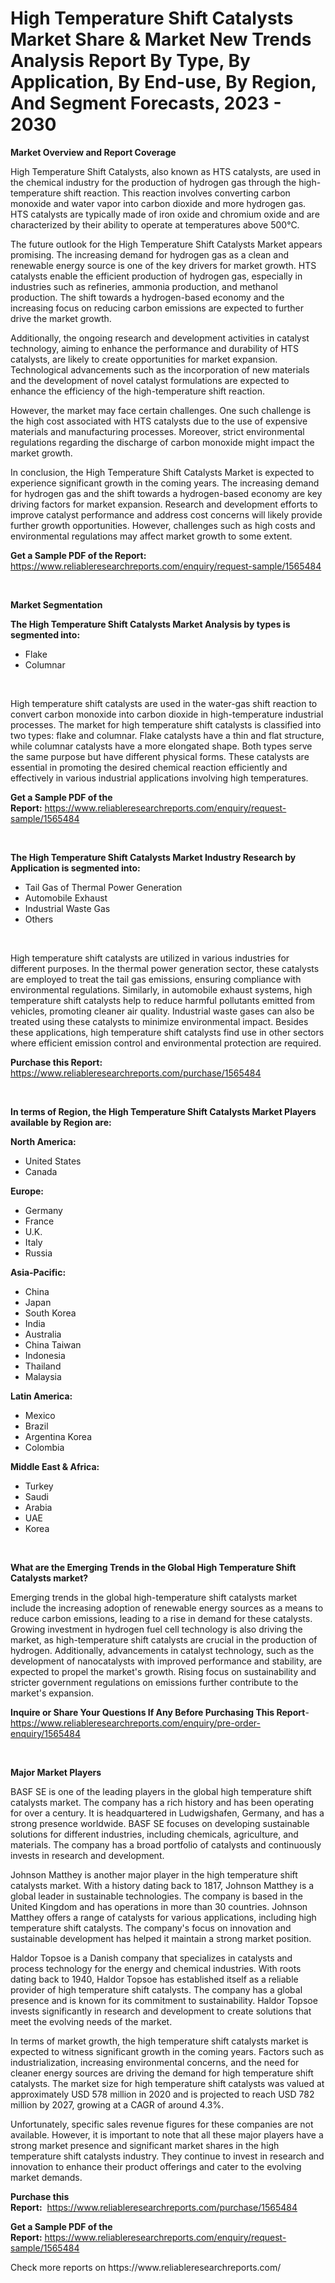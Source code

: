 <p><h1>High Temperature Shift Catalysts Market Share & Market New Trends Analysis Report By Type, By Application, By End-use, By Region, And Segment Forecasts, 2023 - 2030</h1></p><p><strong>Market Overview and Report Coverage</strong></p>
<p><p>High Temperature Shift Catalysts, also known as HTS catalysts, are used in the chemical industry for the production of hydrogen gas through the high-temperature shift reaction. This reaction involves converting carbon monoxide and water vapor into carbon dioxide and more hydrogen gas. HTS catalysts are typically made of iron oxide and chromium oxide and are characterized by their ability to operate at temperatures above 500°C.</p><p>The future outlook for the High Temperature Shift Catalysts Market appears promising. The increasing demand for hydrogen gas as a clean and renewable energy source is one of the key drivers for market growth. HTS catalysts enable the efficient production of hydrogen gas, especially in industries such as refineries, ammonia production, and methanol production. The shift towards a hydrogen-based economy and the increasing focus on reducing carbon emissions are expected to further drive the market growth.</p><p>Additionally, the ongoing research and development activities in catalyst technology, aiming to enhance the performance and durability of HTS catalysts, are likely to create opportunities for market expansion. Technological advancements such as the incorporation of new materials and the development of novel catalyst formulations are expected to enhance the efficiency of the high-temperature shift reaction.</p><p>However, the market may face certain challenges. One such challenge is the high cost associated with HTS catalysts due to the use of expensive materials and manufacturing processes. Moreover, strict environmental regulations regarding the discharge of carbon monoxide might impact the market growth.</p><p>In conclusion, the High Temperature Shift Catalysts Market is expected to experience significant growth in the coming years. The increasing demand for hydrogen gas and the shift towards a hydrogen-based economy are key driving factors for market expansion. Research and development efforts to improve catalyst performance and address cost concerns will likely provide further growth opportunities. However, challenges such as high costs and environmental regulations may affect market growth to some extent.</p></p>
<p><strong>Get a Sample PDF of the Report:</strong> <a href="https://www.reliableresearchreports.com/enquiry/request-sample/1565484">https://www.reliableresearchreports.com/enquiry/request-sample/1565484</a></p>
<p>&nbsp;</p>
<p><strong>Market Segmentation</strong></p>
<p><strong>The High Temperature Shift Catalysts Market Analysis by types is segmented into:</strong></p>
<p><ul><li>Flake</li><li>Columnar</li></ul></p>
<p>&nbsp;</p>
<p><p>High temperature shift catalysts are used in the water-gas shift reaction to convert carbon monoxide into carbon dioxide in high-temperature industrial processes. The market for high temperature shift catalysts is classified into two types: flake and columnar. Flake catalysts have a thin and flat structure, while columnar catalysts have a more elongated shape. Both types serve the same purpose but have different physical forms. These catalysts are essential in promoting the desired chemical reaction efficiently and effectively in various industrial applications involving high temperatures.</p></p>
<p><strong>Get a Sample PDF of the Report:</strong>&nbsp;<a href="https://www.reliableresearchreports.com/enquiry/request-sample/1565484">https://www.reliableresearchreports.com/enquiry/request-sample/1565484</a></p>
<p>&nbsp;</p>
<p><strong>The High Temperature Shift Catalysts Market Industry Research by Application is segmented into:</strong></p>
<p><ul><li>Tail Gas of Thermal Power Generation</li><li>Automobile Exhaust</li><li>Industrial Waste Gas</li><li>Others</li></ul></p>
<p>&nbsp;</p>
<p><p>High temperature shift catalysts are utilized in various industries for different purposes. In the thermal power generation sector, these catalysts are employed to treat the tail gas emissions, ensuring compliance with environmental regulations. Similarly, in automobile exhaust systems, high temperature shift catalysts help to reduce harmful pollutants emitted from vehicles, promoting cleaner air quality. Industrial waste gases can also be treated using these catalysts to minimize environmental impact. Besides these applications, high temperature shift catalysts find use in other sectors where efficient emission control and environmental protection are required.</p></p>
<p><strong>Purchase this Report:</strong>&nbsp; <a href="https://www.reliableresearchreports.com/purchase/1565484">https://www.reliableresearchreports.com/purchase/1565484</a></p>
<p>&nbsp;</p>
<p><strong>In terms of Region, the High Temperature Shift Catalysts Market Players available by Region are:</strong></p>
<p>
    <p> <strong> North America: </strong>
        <ul>
            <li>United States</li>
            <li>Canada</li>
        </ul>
        </p> 
    <p> <strong> Europe: </strong>
        <ul>
            <li>Germany</li>
            <li>France</li>
            <li>U.K.</li>
            <li>Italy</li>
            <li>Russia</li>
        </ul>
        </p> 
    <p> <strong> Asia-Pacific: </strong>
        <ul>
            <li>China</li>
            <li>Japan</li>
            <li>South Korea</li>
            <li>India</li>
            <li>Australia</li>
            <li>China Taiwan</li>
            <li>Indonesia</li>
            <li>Thailand</li>
            <li>Malaysia</li>
        </ul>
        </p> 
    <p> <strong> Latin America: </strong>
        <ul>
            <li>Mexico</li>
            <li>Brazil</li>
            <li>Argentina Korea</li>
            <li>Colombia</li>
        </ul>
        </p> 
    <p> <strong> Middle East & Africa: </strong>
        <ul>
            <li>Turkey</li>
            <li>Saudi</li>
            <li>Arabia</li>
            <li>UAE</li>
            <li>Korea</li>
        </ul>
    </p>
    </p>
<p>&nbsp;</p>
<p><strong>What are the Emerging Trends in the Global High Temperature Shift Catalysts market?</strong></p>
<p><p>Emerging trends in the global high-temperature shift catalysts market include the increasing adoption of renewable energy sources as a means to reduce carbon emissions, leading to a rise in demand for these catalysts. Growing investment in hydrogen fuel cell technology is also driving the market, as high-temperature shift catalysts are crucial in the production of hydrogen. Additionally, advancements in catalyst technology, such as the development of nanocatalysts with improved performance and stability, are expected to propel the market's growth. Rising focus on sustainability and stricter government regulations on emissions further contribute to the market's expansion.</p></p>
<p><strong>Inquire or Share Your Questions If Any Before Purchasing This Report</strong>- <a href="https://www.reliableresearchreports.com/enquiry/pre-order-enquiry/1565484">https://www.reliableresearchreports.com/enquiry/pre-order-enquiry/1565484</a></p>
<p>&nbsp;</p>
<p><strong>Major Market Players</strong></p>
<p><p>BASF SE is one of the leading players in the global high temperature shift catalysts market. The company has a rich history and has been operating for over a century. It is headquartered in Ludwigshafen, Germany, and has a strong presence worldwide. BASF SE focuses on developing sustainable solutions for different industries, including chemicals, agriculture, and materials. The company has a broad portfolio of catalysts and continuously invests in research and development.</p><p>Johnson Matthey is another major player in the high temperature shift catalysts market. With a history dating back to 1817, Johnson Matthey is a global leader in sustainable technologies. The company is based in the United Kingdom and has operations in more than 30 countries. Johnson Matthey offers a range of catalysts for various applications, including high temperature shift catalysts. The company's focus on innovation and sustainable development has helped it maintain a strong market position.</p><p>Haldor Topsoe is a Danish company that specializes in catalysts and process technology for the energy and chemical industries. With roots dating back to 1940, Haldor Topsoe has established itself as a reliable provider of high temperature shift catalysts. The company has a global presence and is known for its commitment to sustainability. Haldor Topsoe invests significantly in research and development to create solutions that meet the evolving needs of the market.</p><p>In terms of market growth, the high temperature shift catalysts market is expected to witness significant growth in the coming years. Factors such as industrialization, increasing environmental concerns, and the need for cleaner energy sources are driving the demand for high temperature shift catalysts. The market size for high temperature shift catalysts was valued at approximately USD 578 million in 2020 and is projected to reach USD 782 million by 2027, growing at a CAGR of around 4.3%.</p><p>Unfortunately, specific sales revenue figures for these companies are not available. However, it is important to note that all these major players have a strong market presence and significant market shares in the high temperature shift catalysts industry. They continue to invest in research and innovation to enhance their product offerings and cater to the evolving market demands.</p></p>
<p><strong>Purchase this Report:</strong>&nbsp;&nbsp;<a href="https://www.reliableresearchreports.com/purchase/1565484">https://www.reliableresearchreports.com/purchase/1565484</a></p>
<p></p>
<p><strong>Get a Sample PDF of the Report:</strong>&nbsp;<a href="https://www.reliableresearchreports.com/enquiry/request-sample/1565484">https://www.reliableresearchreports.com/enquiry/request-sample/1565484</a></p>
<p>Check more reports on https://www.reliableresearchreports.com/</p>